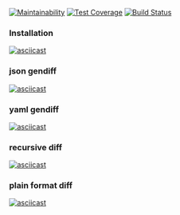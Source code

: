 [![Maintainability](https://api.codeclimate.com/v1/badges/f2371655977d1a500b73/maintainability)](https://codeclimate.com/github/eg-b/python-project-lvl2/maintainability)
[![Test Coverage](https://api.codeclimate.com/v1/badges/f2371655977d1a500b73/test_coverage)](https://codeclimate.com/github/eg-b/python-project-lvl2/test_coverage)
[![Build Status](https://travis-ci.com/eg-b/python-project-lvl2.svg?branch=master)](https://travis-ci.com/eg-b/python-project-lvl2)

### Installation

[![asciicast](https://asciinema.org/a/g2sWU1Tc52NyT47X7Pp2Fnl4U.svg)](https://asciinema.org/a/g2sWU1Tc52NyT47X7Pp2Fnl4U)

### json gendiff

[![asciicast](https://asciinema.org/a/1eTcs9fW7SMawCBtO5uWwN30T.svg)](https://asciinema.org/a/1eTcs9fW7SMawCBtO5uWwN30T)

### yaml gendiff

[![asciicast](https://asciinema.org/a/pBc59xrM2LviG556BPvuqoDRw.svg)](https://asciinema.org/a/pBc59xrM2LviG556BPvuqoDRw)

### recursive diff

[![asciicast](https://asciinema.org/a/2Gwo37yJRwvUsRyzosmNk22AY.svg)](https://asciinema.org/a/2Gwo37yJRwvUsRyzosmNk22AY)

### plain format diff

[![asciicast](https://asciinema.org/a/jPwnvVQ5UL42GxAqLtuyUWcfx.svg)](https://asciinema.org/a/jPwnvVQ5UL42GxAqLtuyUWcfx)